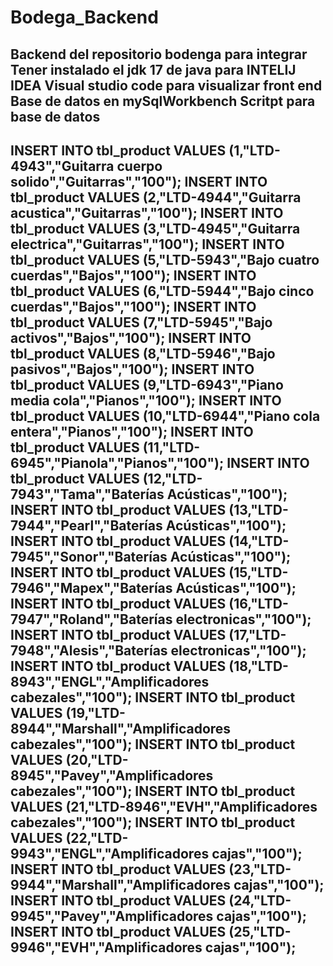# Bodega_Backend
Backend del repositorio bodenga para integrar
Tener instalado el jdk 17 de java para INTELIJ IDEA
Visual studio code para visualizar front end
Base de datos en mySqlWorkbench 
Scritpt para base de datos
------------------------------------------------------------------------------------------
INSERT INTO tbl_product VALUES (1,"LTD-4943","Guitarra cuerpo solido","Guitarras","100");
INSERT INTO tbl_product VALUES (2,"LTD-4944","Guitarra acustica","Guitarras","100");
INSERT INTO tbl_product VALUES (3,"LTD-4945","Guitarra electrica","Guitarras","100");
INSERT INTO tbl_product VALUES (5,"LTD-5943","Bajo cuatro cuerdas","Bajos","100");
INSERT INTO tbl_product VALUES (6,"LTD-5944","Bajo cinco cuerdas","Bajos","100");
INSERT INTO tbl_product VALUES (7,"LTD-5945","Bajo activos","Bajos","100");
INSERT INTO tbl_product VALUES (8,"LTD-5946","Bajo pasivos","Bajos","100");
INSERT INTO tbl_product VALUES (9,"LTD-6943","Piano media cola","Pianos","100");
INSERT INTO tbl_product VALUES (10,"LTD-6944","Piano cola entera","Pianos","100");
INSERT INTO tbl_product VALUES (11,"LTD-6945","Pianola","Pianos","100");
INSERT INTO tbl_product VALUES (12,"LTD-7943","Tama","Baterías Acústicas","100");
INSERT INTO tbl_product VALUES (13,"LTD-7944","Pearl","Baterías Acústicas","100");
INSERT INTO tbl_product VALUES (14,"LTD-7945","Sonor","Baterías Acústicas","100");
INSERT INTO tbl_product VALUES (15,"LTD-7946","Mapex","Baterías Acústicas","100");
INSERT INTO tbl_product VALUES (16,"LTD-7947","Roland","Baterías electronicas","100");
INSERT INTO tbl_product VALUES (17,"LTD-7948","Alesis","Baterías electronicas","100");
INSERT INTO tbl_product VALUES (18,"LTD-8943","ENGL","Amplificadores cabezales","100");
INSERT INTO tbl_product VALUES (19,"LTD-8944","Marshall","Amplificadores cabezales","100");
INSERT INTO tbl_product VALUES (20,"LTD-8945","Pavey","Amplificadores cabezales","100");
INSERT INTO tbl_product VALUES (21,"LTD-8946","EVH","Amplificadores cabezales","100");
INSERT INTO tbl_product VALUES (22,"LTD-9943","ENGL","Amplificadores cajas","100");
INSERT INTO tbl_product VALUES (23,"LTD-9944","Marshall","Amplificadores cajas","100");
INSERT INTO tbl_product VALUES (24,"LTD-9945","Pavey","Amplificadores cajas","100");
INSERT INTO tbl_product VALUES (25,"LTD-9946","EVH","Amplificadores cajas","100");
--------------------------------------------------------------------------------------
